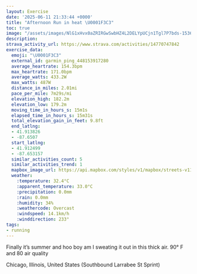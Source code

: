 ```yaml
---
layout: Exercise
date: '2025-06-11 21:33:44 +0000'
title: "Afternoon Run in heat \U0001F3C3"
toc: true
image: "/assets/images/NlG1xHvx0aZRIRGwSwbHZ4L2DELYpUCjn1Tgl7P7bds-1536x2048.jpg.jpeg"
description:
strava_activity_url: https://www.strava.com/activities/14770747842
exercise_data:
  emoji: "\U0001F3C3"
  external_id: garmin_ping_448153917280
  average_heartrate: 154.3bpm
  max_heartrate: 171.0bpm
  average_watts: 433.2W
  max_watts: 487W
  distance_in_miles: 2.01mi
  pace_per_mile: 7m29s/mi
  elevation_high: 182.2m
  elevation_low: 179.2m
  moving_time_in_hours_s: 15m1s
  elapsed_time_in_hours_s: 15m31s
  total_elevation_gain_in_feet: 9.8ft
  end_latlng:
  - 41.913826
  - -87.6507
  start_latlng:
  - 41.912499
  - -87.653157
  similar_activities_count: 5
  similar_activities_trend: 1
  mapbox_image_url: https://api.mapbox.com/styles/v1/mapbox/streets-v11/static/path-5+787af2-1.0(_ny~Fdx~uOYFoAIo%40DQA_%40Dc%40%3Fg%40Fw%40Cq%40Di%40A_AJiBFc%40H%5BG%7BAEu%40BwAGWBSFm%40D%5BGS%3F_%40EU%3Fy%40FWF_BFg%40Gq%40AEAEQ%3Fe%40%3Fs%40B_%40Gw%40CsA%3F%7D%40Gy%40Ai%40%3FaAJ%7BADiBEaAAsBKeAAyCGiB%40y%40CkABk%40CY%3FqBDcCEyA%40%7B%40Aq%40FUX%5BV%3F%5EEdA%3F~%40Kf%40%3F%60%40BxAQV%3Fh%40F~AKTBn%40%3F%5CDz%40Gh%40Al%40B%5CExBIdCDR%3FZGXAjAKj%40%3FrAGp%40Ft%40Cd%40FRAP%40DJAd%40BZ%3FXDvBATDfCDfA%40jBAp%40BdBAfBE%5C%40p%40LfC),pin-s-s+e5b22e(-87.65331,41.91472),pin-s-f+89ae00(-87.64880999999998,41.913830000000004)/auto/800x800?access_token=pk.eyJ1Ijoiam9zaGJlY2ttYW4iLCJhIjoiY205eWR2aDd1MWZ6djJrbXc4a3M0bWZleiJ9.XiG9OWkNcZk2QzjJbxLB4A
  weather:
    :temperature: 32.4°C
    :apparent_temperature: 33.0°C
    :precipitation: 0.0mm
    :rain: 0.0mm
    :humidity: 34%
    :weathercode: Overcast
    :windspeed: 14.1km/h
    :winddirection: 233°
tags:
- running
---
```

Finally it’s summer and hoo boy am I sweating it out in this thick air. 90° F and 80 air quality

Chicago, Illinois, United States (Southbound Larrabee St Sprint)

